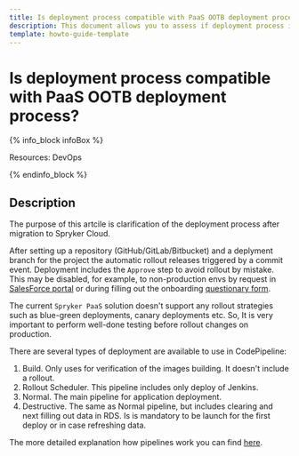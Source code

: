 ```yaml
---
title: Is deployment process compatible with PaaS OOTB deployment process?
description: This document allows you to assess if deployment process is compatible with PaaS OOTB deployment process.
template: howto-guide-template
---
```


# Is deployment process compatible with PaaS OOTB deployment process?

{% info_block infoBox %}

Resources: DevOps

{% endinfo_block %}

## Description

The purpose of this artcile is clarification of the deployment process after migration to Spryker Cloud.

After setting up a repository (GitHub/GitLab/Bitbucket) and a deplyment branch for the project the automatic rollout
releases triggered by a commit event. Deployment includes the `Approve` step to avoid rollout by mistake.
This may be disabled, for example, to non-production envs by request in [SalesForce portal](http://support.spryker.com)
or during filling out the onboarding [questionary form](/docs/scos/dev/migration-program/migration-to-paas/paas-assessment-documents/paas-assessment-prerequisites.html).

The current `Spryker PaaS` solution doesn't support any rollout strategies such as blue-green deployments, canary deployments etc.
So, It is very important to perform well-done testing before rollout changes on production.

There are several types of deployment are available to use in CodePipeline:
1. Build. Only uses for verification of the images building. It doesn't include a rollout.
2. Rollout Scheduler. This pipeline includes only deploy of Jenkins.
3. Normal. The main pipeline for application deployment.
4. Destructive. The same as Normal pipeline, but includes clearing and next filling out data in RDS.
   Is is mandatory to be launch for the first deploy or in case refreshing data. 

The more detailed explanation how pipelines work you can find [here](/docs/cloud/dev/spryker-cloud-commerce-os/configure-deployment-pipelines/deployment-in-states.html#production-pipeline-steps).
